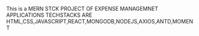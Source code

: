This is a MERN STCK PROJECT OF EXPENSE MANAGEMNET APPLICATIONS 
TECHSTACKS ARE HTML,CSS,JAVASCRIPT,REACT,MONGODB,NODEJS,AXIOS,ANTD,MOMENT

